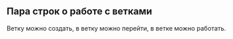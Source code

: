 ## Пара строк о работе с ветками
Ветку можно создать, в ветку можно перейти, в ветке можно работать.<br/>
